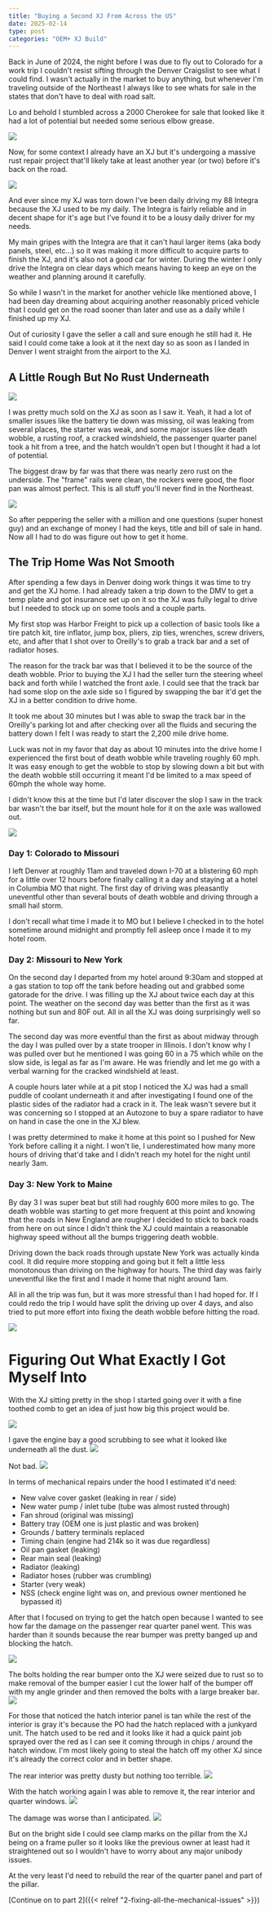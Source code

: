 ```yaml
---
title: "Buying a Second XJ From Across the US"
date: 2025-02-14
type: post
categories: "OEM+ XJ Build"
---
```


Back in June of 2024, the night before I was due to fly out to Colorado for a work trip I couldn't resist sifting through the Denver Craigslist to see what I could find. I wasn't actually in the market to buy anything, but whenever I'm traveling outside of the Northeast I always like to see whats for sale in the states that don't have to deal with road salt.

Lo and behold I stumbled across a 2000 Cherokee for sale that looked like it had a lot of potential but needed some serious elbow grease.

![](./images/2.jpg)

Now, for some context I already have an XJ but it's undergoing a massive rust repair project that'll likely take at least another year (or two) before it's back on the road.

![](./images/1.jpg)

And ever since my XJ was torn down I've been daily driving my 88 Integra because the XJ used to be my daily. The Integra is fairly reliable and in decent shape for it's age but I've found it to be a lousy daily driver for my needs.

My main gripes with the Integra are that it can't haul larger items (aka body panels, steel, etc...) so it was making it more difficult to acquire parts to finish the XJ, and it's also not a good car for winter. During the winter I only drive the Integra on clear days which means having to keep an eye on the weather and planning around it carefully.

So while I wasn't in the market for another vehicle like mentioned above, I had been day dreaming about acquiring another reasonably priced vehicle that I could get on the road sooner than later and use as a daily while I finished up my XJ.

Out of curiosity I gave the seller a call and sure enough he still had it. He said I could come take a look at it the next day so as soon as I landed in Denver I went straight from the airport to the XJ.

## A Little Rough But No Rust Underneath

![](./images/4.jpg)

I was pretty much sold on the XJ as soon as I saw it. Yeah, it had a lot of smaller issues like the battery tie down was missing, oil was leaking from several places, the starter was weak, and some major issues like death wobble, a rusting roof, a cracked windshield, the passenger quarter panel took a hit from a tree, and the hatch wouldn't open but I thought it had a lot of potential.

The biggest draw by far was that there was nearly zero rust on the underside. The "frame" rails were clean, the rockers were good, the floor pan was almost perfect. This is all stuff you'll never find in the Northeast.

![](./images/3.jpg)

So after peppering the seller with a million and one questions (super honest guy) and an exchange of money I had the keys, title and bill of sale in hand. Now all I had to do was figure out how to get it home.

## The Trip Home Was Not Smooth

After spending a few days in Denver doing work things it was time to try and get the XJ home. I had already taken a trip down to the DMV to get a temp plate and got insurance set up on it so the XJ was fully legal to drive but I needed to stock up on some tools and a couple parts.

My first stop was Harbor Freight to pick up a collection of basic tools like a tire patch kit, tire inflator, jump box, pliers, zip ties, wrenches, screw drivers, etc, and after that I shot over to Oreilly's to grab a track bar and a set of radiator hoses.

The reason for the track bar was that I believed it to be the source of the death wobble. Prior to buying the XJ I had the seller turn the steering wheel back and forth while I watched the front axle. I could see that the track bar had some slop on the axle side so I figured by swapping the bar it'd get the XJ in a better condition to drive home.

It took me about 30 minutes but I was able to swap the track bar in the Oreilly's parking lot and after checking over all the fluids and securing the battery down I felt I was ready to start the 2,200 mile drive home.

Luck was not in my favor that day as about 10 minutes into the drive home I experienced the first bout of death wobble while traveling roughly 60 mph. It was easy enough to get the wobble to stop by slowing down a bit but with the death wobble still occurring it meant I'd be limited to a max speed of 60mph the whole way home.

I didn't know this at the time but I'd later discover the slop I saw in the track bar wasn't the bar itself, but the mount hole for it on the axle was wallowed out.

![](./images/map.png)

### Day 1: Colorado to Missouri

I left Denver at roughly 11am and traveled down I-70 at a blistering 60 mph for a little over 12 hours before finally calling it a day and staying at a hotel in Columbia MO that night. The first day of driving was pleasantly uneventful other than several bouts of death wobble and driving through a small hail storm.

I don't recall what time I made it to MO but I believe I checked in to the hotel sometime around midnight and promptly fell asleep once I made it to my hotel room.

### Day 2: Missouri to New York

On the second day I departed from my hotel around 9:30am and stopped at a gas station to top off the tank before heading out and grabbed some gatorade for the drive. I was filling up the XJ about twice each day at this point. The weather on the second day was better than the first as it was nothing but sun and 80F out. All in all the XJ was doing surprisingly well so far.

The second day was more eventful than the first as about midway through the day I was pulled over by a state trooper in Illinois. I don't know why I was pulled over but he mentioned I was going 60 in a 75 which while on the slow side, is legal as far as I'm aware. He was friendly and let me go with a verbal warning for the cracked windshield at least.

A couple hours later while at a pit stop I noticed the XJ was had a small puddle of coolant underneath it and after investigating I found one of the plastic sides of the radiator had a crack in it. The leak wasn't severe but it was concerning so I stopped at an Autozone to buy a spare radiator to have on hand in case the one in the XJ blew.

I was pretty determined to make it home at this point so I pushed for New York before calling it a night. I won't lie, I underestimated how many more hours of driving that'd take and I didn't reach my hotel for the night until nearly 3am.

### Day 3: New York to Maine

By day 3 I was super beat but still had roughly 600 more miles to go. The death wobble was starting to get more frequent at this point and knowing that the roads in New England are rougher I decided to stick to back roads from here on out since I didn't think the XJ could maintain a reasonable highway speed without all the bumps triggering death wobble.

Driving down the back roads through upstate New York was actually kinda cool. It did require more stopping and going but it felt a little less monotonous than driving on the highway for hours. The third day was fairly uneventful like the first and I made it home that night around 1am.

All in all the trip was fun, but it was more stressful than I had hoped for. If I could redo the trip I would have split the driving up over 4 days, and also tried to put more effort into fixing the death wobble before hitting the road.

![](./images/5.jpg)

# Figuring Out What Exactly I Got Myself Into

With the XJ sitting pretty in the shop I started going over it with a fine toothed comb to get an idea of just how big this project would be.

![](./images/8.jpg)

I gave the engine bay a good scrubbing to see what it looked like underneath all the dust.
![](./images/9.jpg)

Not bad.
![](./images/10.jpg)

In terms of mechanical repairs under the hood I estimated it'd need:

- New valve cover gasket (leaking in rear / side)
- New water pump / inlet tube (tube was almost rusted through)
- Fan shroud (original was missing)
- Battery tray (OEM one is just plastic and was broken)
- Grounds / battery terminals replaced
- Timing chain (engine had 214k so it was due regardless)
- Oil pan gasket (leaking)
- Rear main seal (leaking)
- Radiator (leaking)
- Radiator hoses (rubber was crumbling)
- Starter (very weak)
- NSS (check engine light was on, and previous owner mentioned he bypassed it)

After that I focused on trying to get the hatch open because I wanted to see how far the damage on the passenger rear quarter panel went. This was harder than it sounds because the rear bumper was pretty banged up and blocking the hatch.

![](./images/7.jpg)

The bolts holding the rear bumper onto the XJ were seized due to rust so to make removal of the bumper easier I cut the lower half of the bumper off with my angle grinder and then removed the bolts with a large breaker bar.
![](./images/12.jpg)

For those that noticed the hatch interior panel is tan while the rest of the interior is gray it's because the PO had the hatch replaced with a junkyard unit. The hatch used to be red and it looks like it had a quick paint job sprayed over the red as I can see it coming through in chips / around the hatch window. I'm most likely going to steal the hatch off my other XJ since it's already the correct color and in better shape.

The rear interior was pretty dusty but nothing too terrible.
![](./images/13.jpg)

With the hatch working again I was able to remove it, the rear interior and quarter windows.
![](./images/14.jpg)

The damage was worse than I anticipated.
![](./images/14b.jpg)

But on the bright side I could see clamp marks on the pillar from the XJ being on a frame puller so it looks like the previous owner at least had it straightened out so I wouldn't have to worry about any major unibody issues.

At the very least I'd need to rebuild the rear of the quarter panel and part of the pillar.

[Continue on to part 2]({{< relref "2-fixing-all-the-mechanical-issues" >}})
